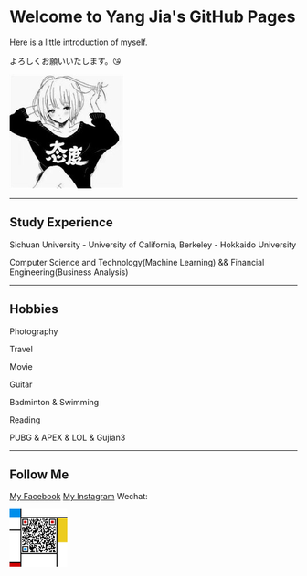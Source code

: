 # Welcome to Yang Jia's GitHub Pages

Here is a little introduction of myself.

よろしくお願いいたします。:kissing_heart:

![](github_fig.jpg)


-----

## Study Experience

Sichuan University - University of California, Berkeley - Hokkaido University

Computer Science and Technology(Machine Learning) && Financial Engineering(Business Analysis)

-----

## Hobbies

Photography

Travel

Movie

Guitar

Badminton & Swimming

Reading

PUBG & APEX & LOL & Gujian3

-------

## Follow Me

[My Facebook](https://www.facebook.com/profile.php?id=100012850391181)
[My Instagram](https://instagram.com/jiayangyoyoyo)
Wechat: 

<img src="QR_Code.jpg" width="20%" height="20%">
